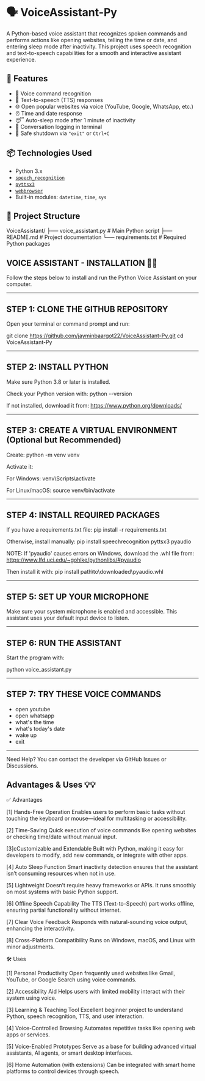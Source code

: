 # 🗣️ VoiceAssistant-Py

A Python-based voice assistant that recognizes spoken commands and performs actions like opening websites, telling the time or date, and entering sleep mode after inactivity. This project uses speech recognition and text-to-speech capabilities for a smooth and interactive assistant experience.

## 🚀 Features

- 🎤 Voice command recognition
- 💬 Text-to-speech (TTS) responses
- 🌐 Open popular websites via voice (YouTube, Google, WhatsApp, etc.)
- ⏰ Time and date response
- 😴 Auto-sleep mode after 1 minute of inactivity
- 📜 Conversation logging in terminal
- 🛑 Safe shutdown via `"exit"` or `Ctrl+C`

## 📦 Technologies Used

- Python 3.x
- [`speech_recognition`](https://pypi.org/project/SpeechRecognition/)
- [`pyttsx3`](https://pypi.org/project/pyttsx3/)
- [`webbrowser`](https://docs.python.org/3/library/webbrowser.html)
- Built-in modules: `datetime`, `time`, `sys`

## 📁 Project Structure
VoiceAssistant/
├── voice_assistant.py # Main Python script
├── README.md # Project documentation
└── requirements.txt # Required Python packages


## VOICE ASSISTANT - INSTALLATION 🤖🤖


Follow the steps below to install and run the Python Voice Assistant on your computer.

----------------------------------
STEP 1: CLONE THE GITHUB REPOSITORY
----------------------------------
Open your terminal or command prompt and run:

git clone https://github.com/jayminbaargot22/VoiceAssistant-Py.git
cd VoiceAssistant-Py


----------------------------------
STEP 2: INSTALL PYTHON
----------------------------------
Make sure Python 3.8 or later is installed.

Check your Python version with:
python --version

If not installed, download it from:
https://www.python.org/downloads/

----------------------------------
STEP 3: CREATE A VIRTUAL ENVIRONMENT (Optional but Recommended)
----------------------------------
Create:
python -m venv venv

Activate it:

For Windows:
venv\Scripts\activate

For Linux/macOS:
source venv/bin/activate

----------------------------------
STEP 4: INSTALL REQUIRED PACKAGES
----------------------------------
If you have a requirements.txt file:
pip install -r requirements.txt

Otherwise, install manually:
pip install speechrecognition pyttsx3 pyaudio

NOTE: If 'pyaudio' causes errors on Windows,
download the .whl file from:
https://www.lfd.uci.edu/~gohlke/pythonlibs/#pyaudio

Then install it with:
pip install path\to\downloaded\pyaudio.whl

----------------------------------
STEP 5: SET UP YOUR MICROPHONE
----------------------------------
Make sure your system microphone is enabled and accessible.
This assistant uses your default input device to listen.

----------------------------------
STEP 6: RUN THE ASSISTANT
----------------------------------
Start the program with:

python voice_assistant.py

----------------------------------
STEP 7: TRY THESE VOICE COMMANDS
----------------------------------
- open youtube
- open whatsapp
- what's the time
- what's today's date
- wake up
- exit

----------------------------------

Need Help?
You can contact the developer via GitHub Issues or Discussions.


## Advantages & Uses 💡💡

✅ Advantages

[1] Hands-Free Operation
Enables users to perform basic tasks without touching the keyboard or mouse—ideal for multitasking or accessibility.

[2] Time-Saving
Quick execution of voice commands like opening websites or checking time/date without manual input.

[3]cCustomizable and Extendable
Built with Python, making it easy for developers to modify, add new commands, or integrate with other apps.

[4] Auto Sleep Function
Smart inactivity detection ensures that the assistant isn’t consuming resources when not in use.

[5] Lightweight
Doesn’t require heavy frameworks or APIs. It runs smoothly on most systems with basic Python support.

[6] Offline Speech Capability
The TTS (Text-to-Speech) part works offline, ensuring partial functionality without internet.

[7] Clear Voice Feedback
Responds with natural-sounding voice output, enhancing the interactivity.

[8] Cross-Platform Compatibility
Runs on Windows, macOS, and Linux with minor adjustments.


🛠️ Uses

[1] Personal Productivity
Open frequently used websites like Gmail, YouTube, or Google Search using voice commands.

[2] Accessibility Aid
Helps users with limited mobility interact with their system using voice.

[3] Learning & Teaching Tool
Excellent beginner project to understand Python, speech recognition, TTS, and user interaction.

[4] Voice-Controlled Browsing
Automates repetitive tasks like opening web apps or services.

[5] Voice-Enabled Prototypes
Serve as a base for building advanced virtual assistants, AI agents, or smart desktop interfaces.

[6] Home Automation (with extensions)
Can be integrated with smart home platforms to control devices through speech.


